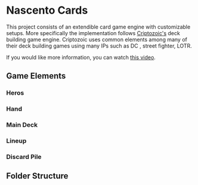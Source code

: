 # Nascento Cards

This project consists of an extendible card game engine with customizable setups. More specifically the implementation follows [Criptozoic's](https://www.cryptozoic.com/) deck building game engine. Criptozoic uses common elements among many of their deck building games using many IPs such as DC , street fighter, LOTR.

If you would like more information, you can watch [this video](https://www.youtube.com/watch?v=1TAGTnHXMhU).

## Game Elements

### Heros

### Hand

### Main Deck

### Lineup

### Discard Pile

## Folder Structure